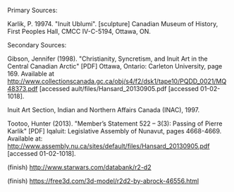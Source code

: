 Primary Sources:

Karlik, P. 19974. "Inuit Ublumi". [sculpture] Canadian Museum of History, First Peoples Hall, CMCC IV-C-5194, Ottawa, ON.


Secondary Sources:

Gibson, Jennifer (1998). "Christianity, Syncretism, and Inuit Art in the Central Canadian Arctic" [PDF] Ottawa, Ontario: Carleton University, page 169. Available at http://www.collectionscanada.gc.ca/obj/s4/f2/dsk1/tape10/PQDD_0021/MQ48373.pdf [accessed ault/files/Hansard_20130905.pdf [accessed 01-02-1018].

Inuit Art Section, Indian and Northern Affairs Canada (INAC), 1997.

Tootoo, Hunter (2013). "Member’s Statement 522 – 3(3): Passing of Pierre Karlik" [PDF] Iqaluit: Legislative Assembly of Nunavut, pages 4668-4669. Available at: http://www.assembly.nu.ca/sites/default/files/Hansard_20130905.pdf [accessed 01-02-1018].

(finish) http://www.starwars.com/databank/r2-d2

(finish) https://free3d.com/3d-model/r2d2-by-abrock-46556.html
